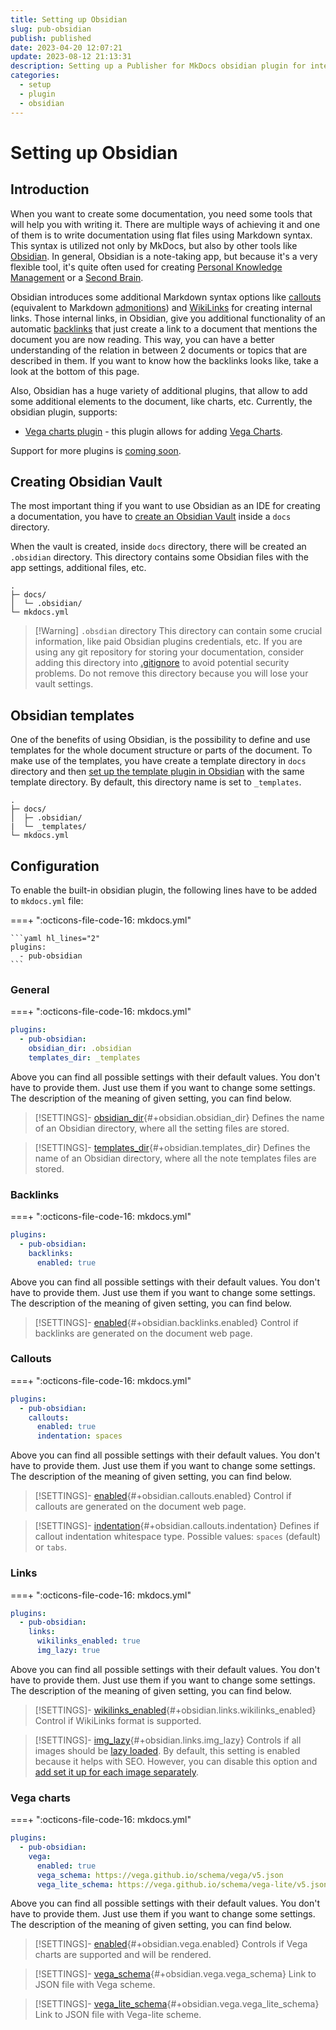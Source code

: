 ```yaml
---
title: Setting up Obsidian
slug: pub-obsidian
publish: published
date: 2023-04-20 12:07:21
update: 2023-08-12 21:13:31
description: Setting up a Publisher for MkDocs obsidian plugin for integration with an Obsidian note taking tool
categories:
  - setup
  - plugin
  - obsidian
---
```


# Setting up Obsidian

## Introduction

When you want to create some documentation, you need some tools that will help you with writing it. There are multiple ways of achieving it and one of them is to write documentation using flat files using Markdown syntax. This syntax is utilized not only by MkDocs, but also by other tools like [Obsidian](https://obsidian.md). In general, Obsidian is a note-taking app, but because it's a very flexible tool, it's quite often used for creating [Personal Knowledge Management](https://en.wikipedia.org/wiki/Personal_knowledge_management) or a [Second Brain](https://www.buildingasecondbrain.com).

Obsidian introduces some additional Markdown syntax options like [callouts](https://help.obsidian.md/Editing+and+formatting/Callouts) (equivalent to Markdown [admonitions](https://squidfunk.github.io/mkdocs-material/reference/admonitions/)) and [WikiLinks](https://en.wikipedia.org/wiki/Help:Link) for creating internal links. Those internal links, in Obsidian, give you additional functionality of an automatic [backlinks](https://help.obsidian.md/Plugins/Backlinks) that just create a link to a document that mentions the document you are now reading. This way, you can have a better understanding of the relation in between 2 documents or topics that are described in them. If you want to know how the backlinks looks like, take a look at the bottom of this page.

Also, Obsidian has a huge variety of additional plugins, that allow to add some additional elements to the document, like charts, etc. Currently, the obsidian plugin, supports:

- [Vega charts plugin](https://github.com/Justin-J-K/obsidian-vega) - this plugin allows for adding [Vega Charts](https://vega.github.io/vega/).

Support for more plugins is [coming soon](../../05_dev/other/02_backlog.md).

## Creating Obsidian Vault

The most important thing if you want to use Obsidian as an IDE for creating a documentation, you have to [create an Obsidian Vault](https://help.obsidian.md/Getting+started/Create+a+vault) inside a `docs` directory.

When the vault is created, inside `docs` directory, there will be created an `.obsidian` directory. This directory contains some Obsidian files with the app settings, additional files, etc.

```console hl_lines="2-3"
.
├─ docs/
│  └─ .obsidian/
└─ mkdocs.yml
```

> [!Warning] `.obsdian` directory
> This directory can contain some crucial information, like paid Obsidian plugins credentials, etc. If you are using any git repository for storing your documentation, consider adding this directory into [.gitignore](https://git-scm.com/docs/gitignore) to avoid potential security problems.
> Do not remove this directory because you will lose your vault settings.

## Obsidian templates

One of the benefits of using Obsidian, is the possibility to define and use templates for the whole document structure or parts of the document. To make use of the templates, you have create a template directory in `docs` directory and then [set up the template plugin in Obsidian](https://help.obsidian.md/Plugins/Templates) with the same template directory. By default, this directory name is set to `_templates`.

```console hl_lines="2 4"
.
├─ docs/
│  ├─ .obsidian/
|  └─ _templates/
└─ mkdocs.yml
```

## Configuration

To enable the built-in obsidian plugin, the following lines have to be added to `mkdocs.yml` file:

===+ ":octicons-file-code-16: mkdocs.yml"

    ```yaml hl_lines="2"
    plugins:
      - pub-obsidian
    ```

### General

===+ ":octicons-file-code-16: mkdocs.yml"

``` yaml hl_lines="3-4"
plugins:
  - pub-obsidian:
	obsidian_dir: .obsidian
	templates_dir: _templates
```

Above you can find all possible settings with their default values. You don't have to provide them. Just use them if you want to change some settings. The description of the meaning of given setting, you can find below.

> [!SETTINGS]- [obsidian_dir](#+obsidian.obsidian_dir){#+obsidian.obsidian_dir}
> Defines the name of an Obsidian directory, where all the setting files are stored.

> [!SETTINGS]- [templates_dir](#+obsidian.templates_dir){#+obsidian.templates_dir}
> Defines the name of an Obsidian directory, where all the note templates files are stored.

### Backlinks

===+ ":octicons-file-code-16: mkdocs.yml"

``` yaml hl_lines="3-4"
plugins:
  - pub-obsidian:
	backlinks:
	  enabled: true
```

Above you can find all possible settings with their default values. You don't have to provide them. Just use them if you want to change some settings. The description of the meaning of given setting, you can find below.

> [!SETTINGS]- [enabled](#+obsidian.backlinks.enabled){#+obsidian.backlinks.enabled}
> Control if backlinks are generated on the document web page.

### Callouts

===+ ":octicons-file-code-16: mkdocs.yml"

``` yaml hl_lines="3-5"
plugins:
  - pub-obsidian:
	callouts:
	  enabled: true
	  indentation: spaces
```

Above you can find all possible settings with their default values. You don't have to provide them. Just use them if you want to change some settings. The description of the meaning of given setting, you can find below.

> [!SETTINGS]- [enabled](#+obsidian.callouts.enabled){#+obsidian.callouts.enabled}
> Control if callouts are generated on the document web page.

> [!SETTINGS]- [indentation](#+obsidian.callouts.indentation){#+obsidian.callouts.indentation}
> Defines if callout indentation whitespace type. Possible values: `spaces` (default) or `tabs`.

### Links

===+ ":octicons-file-code-16: mkdocs.yml"

``` yaml hl_lines="3-5"
plugins:
  - pub-obsidian:
	links:
	  wikilinks_enabled: true
	  img_lazy: true
```

Above you can find all possible settings with their default values. You don't have to provide them. Just use them if you want to change some settings. The description of the meaning of given setting, you can find below.

> [!SETTINGS]- [wikilinks_enabled](#+obsidian.links.wikilinks_enabled){#+obsidian.links.wikilinks_enabled}
> Control if WikiLinks format is supported.

> [!SETTINGS]- [img_lazy](#+obsidian.links.img_lazy){#+obsidian.links.img_lazy}
> Controls if all images should be [lazy loaded](https://developer.mozilla.org/en-US/docs/Web/Performance/Lazy_loading). By default, this setting is enabled because it helps with SEO. However, you can disable this option and [add set it up for each image separately](https://squidfunk.github.io/mkdocs-material/reference/images/?h=image#image-lazy-loading).

### Vega charts

===+ ":octicons-file-code-16: mkdocs.yml"

``` yaml hl_lines="3-6"
plugins:
  - pub-obsidian:
	vega:
	  enabled: true
	  vega_schema: https://vega.github.io/schema/vega/v5.json
	  vega_lite_schema: https://vega.github.io/schema/vega-lite/v5.json
```

Above you can find all possible settings with their default values. You don't have to provide them. Just use them if you want to change some settings. The description of the meaning of given setting, you can find below.

> [!SETTINGS]- [enabled](#+obsidian.vega.enabled){#+obsidian.vega.enabled}
> Controls if Vega charts are supported and will be rendered.

> [!SETTINGS]- [vega_schema](#+obsidian.vega.vega_schema){#+obsidian.vega.vega_schema}
> Link to JSON file with Vega scheme.

> [!SETTINGS]- [vega_lite_schema](#+obsidian.vega.vega_lite_schema){#+obsidian.vega.vega_lite_schema}
> Link to JSON file with Vega-lite scheme.
